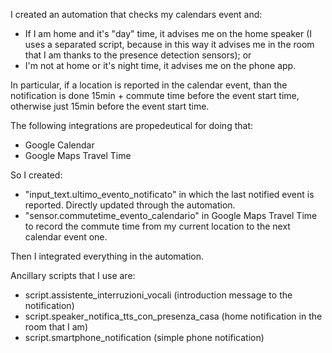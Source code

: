 I created an automation that checks my calendars event and:
- If I am home and it's "day" time, it advises me on the home speaker (I uses a separated script, because in this way it advises me in the room that I am thanks to the presence detection sensors); or
- I'm not at home or it's night time, it advises me on the phone app.

In particular, if a location is reported in the calendar event, than the notification is done 15min + commute time before the event start time, otherwise just 15min before the event start time.

The following integrations are propedeutical for doing that:
- Google Calendar
- Google Maps Travel Time

So I created:
- "input_text.ultimo_evento_notificato" in which the last notified event is reported. Directly updated through the automation.
- "sensor.commutetime_evento_calendario" in Google Maps Travel Time to record the commute time from my current location to the next calendar event one.
   
Then I integrated everything in the automation.


Ancillary scripts that I use are:
- script.assistente_interruzioni_vocali (introduction message to the notification)
- script.speaker_notifica_tts_con_presenza_casa (home notification in the room that I am)
- script.smartphone_notification (simple phone notification)
